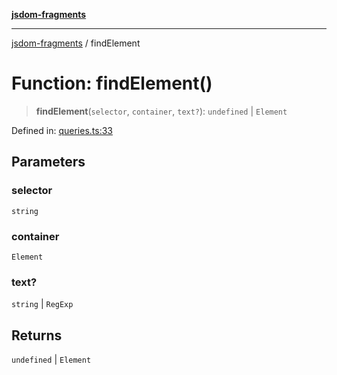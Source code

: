[**jsdom-fragments**](../README.md)

***

[jsdom-fragments](../globals.md) / findElement

# Function: findElement()

> **findElement**(`selector`, `container`, `text?`): `undefined` \| `Element`

Defined in: [queries.ts:33](https://github.com/dima117/jsdom-fragments/blob/e591ffac62a73316db93c2daac4edca949af6c57/src/queries.ts#L33)

## Parameters

### selector

`string`

### container

`Element`

### text?

`string` | `RegExp`

## Returns

`undefined` \| `Element`
